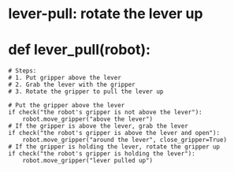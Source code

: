 # lever-pull: rotate the lever up
# def lever_pull(robot):
    # Steps:
    # 1. Put gripper above the lever
    # 2. Grab the lever with the gripper
    # 3. Rotate the gripper to pull the lever up
    
    # Put the gripper above the lever
    if check("the robot's gripper is not above the lever"):
        robot.move_gripper("above the lever")
    # If the gripper is above the lever, grab the lever
    if check("the robot's gripper is above the lever and open"):
        robot.move_gripper("around the lever", close_gripper=True)
    # If the gripper is holding the lever, rotate the gripper up
    if check("the robot's gripper is holding the lever"):
        robot.move_gripper("lever pulled up")